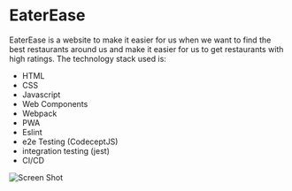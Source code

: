 # EaterEase
 EaterEase is a website to make it easier for us when we want to find the best restaurants around us and make it easier for us to get restaurants with high ratings. The technology stack used is:
- HTML
- CSS
- Javascript
- Web Components
- Webpack
- PWA
- Eslint
- e2e Testing (CodeceptJS)
- integration testing (jest)
- CI/CD

![Screen Shot](https://github.com/aditiaprabowo3/eater-ease/blob/main/public/images/ss.png)
